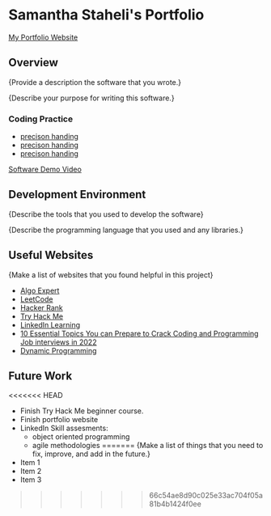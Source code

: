 # Samantha Staheli's Portfolio

[My Portfolio Website](https://samanthastaheli.github.io/samanthastaheliportfolio/website/index.html)

## Overview

{Provide a description the software that you wrote.}

{Describe your purpose for writing this software.}

### Coding Practice

* [precison handing]()
* [precison handing]()
* [precison handing]()

[Software Demo Video](http://youtube.link.goes.here)

## Development Environment

{Describe the tools that you used to develop the software}

{Describe the programming language that you used and any libraries.}


## Useful Websites

{Make a list of websites that you found helpful in this project}
* [Algo Expert](https://www.algoexpert.io/product?r=ads&gclid=Cj0KCQjwlvT8BRDeARIsAACRFiWItOt_iox6igmj8zIHUfwTQX1fiABbvA5wVKojAV8az89jl0zpXQ8aApOwEALw_wcB)
* [LeetCode](https://leetcode.com/problemset/all/)
* [Hacker Rank](https://www.hackerrank.com/)
* [Try Hack Me](https://tryhackme.com/)
* [LinkedIn Learning](https://www.linkedin.com/learning/?u=2153100)
* [10 Essential Topics You can Prepare to Crack Coding and Programming Job interviews in 2022](https://medium.com/javarevisited/10-essential-topics-and-resources-for-coding-and-programm-job-interviews-4017cac3a522)
* [Dynamic Programming](https://www.geeksforgeeks.org/dynamic-programming/)

## Future Work

<<<<<<< HEAD
* Finish Try Hack Me beginner course.
* Finish portfolio website
* LinkedIn Skill assesments:
    * object oriented programming
    * agile methodologies
=======
{Make a list of things that you need to fix, improve, and add in the future.}
* Item 1
* Item 2
* Item 3
>>>>>>> 66c54ae8d90c025e33ac704f05a81b4b1424f0ee
